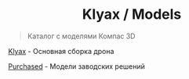 <div align="center">

# Klyax / Models

</div>

> Каталог c моделями Компас 3D

[Klyax](./Klyax) - Основная сборка дрона

[Purchased](./Purchased) - Модели заводских решений